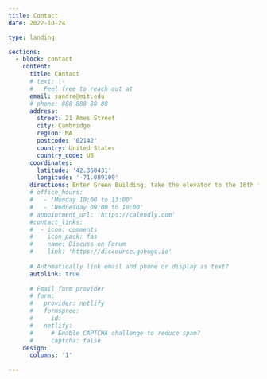 ```yaml
---
title: Contact
date: 2022-10-24

type: landing

sections:
  - block: contact
    content:
      title: Contact
      # text: |-
      #   Feel free to reach out at
      email: sandre@mit.edu
      # phone: 888 888 88 88
      address:
        street: 21 Ames Street
        city: Cambridge
        region: MA
        postcode: '02142'
        country: United States
        country_code: US
      coordinates:
        latitude: '42.360431'
        longitude: '-71.089109'
      directions: Enter Green Building, take the elevator to the 16th floor, and go to office 1624.
      # office_hours:
      #   - 'Monday 10:00 to 13:00'
      #   - 'Wednesday 09:00 to 10:00'
      # appointment_url: 'https://calendly.com'
      #contact_links:
      #  - icon: comments
      #    icon_pack: fas
      #    name: Discuss on Forum
      #    link: 'https://discourse.gohugo.io'
    
      # Automatically link email and phone or display as text?
      autolink: true
    
      # Email form provider
      # form:
      #   provider: netlify
      #   formspree:
      #     id:
      #   netlify:
      #     # Enable CAPTCHA challenge to reduce spam?
      #     captcha: false
    design:
      columns: '1'
      
---
```

